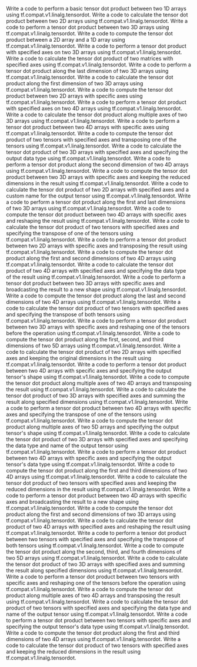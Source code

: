 Write a code to perform a basic tensor dot product between two 1D arrays using tf.compat.v1.linalg.tensordot.
Write a code to calculate the tensor dot product between two 2D arrays using tf.compat.v1.linalg.tensordot.
Write a code to perform a tensor dot product between two 3D arrays using tf.compat.v1.linalg.tensordot.
Write a code to compute the tensor dot product between a 2D array and a 1D array using tf.compat.v1.linalg.tensordot.
Write a code to perform a tensor dot product with specified axes on two 3D arrays using tf.compat.v1.linalg.tensordot.
Write a code to calculate the tensor dot product of two matrices with specified axes using tf.compat.v1.linalg.tensordot.
Write a code to perform a tensor dot product along the last dimension of two 3D arrays using tf.compat.v1.linalg.tensordot.
Write a code to calculate the tensor dot product along the first dimension of two 3D arrays using tf.compat.v1.linalg.tensordot.
Write a code to compute the tensor dot product between two 2D arrays with specific axes using tf.compat.v1.linalg.tensordot.
Write a code to perform a tensor dot product with specified axes on two 4D arrays using tf.compat.v1.linalg.tensordot.
Write a code to calculate the tensor dot product along multiple axes of two 3D arrays using tf.compat.v1.linalg.tensordot.
Write a code to perform a tensor dot product between two 4D arrays with specific axes using tf.compat.v1.linalg.tensordot.
Write a code to compute the tensor dot product of two tensors with specified axes and transposing one of the tensors using tf.compat.v1.linalg.tensordot.
Write a code to calculate the tensor dot product of two 3D arrays with specified axes and specifying the output data type using tf.compat.v1.linalg.tensordot.
Write a code to perform a tensor dot product along the second dimension of two 4D arrays using tf.compat.v1.linalg.tensordot.
Write a code to compute the tensor dot product between two 3D arrays with specific axes and keeping the reduced dimensions in the result using tf.compat.v1.linalg.tensordot.
Write a code to calculate the tensor dot product of two 2D arrays with specified axes and a custom name for the output tensor using tf.compat.v1.linalg.tensordot.
Write a code to perform a tensor dot product along the first and last dimensions of two 3D arrays using tf.compat.v1.linalg.tensordot.
Write a code to compute the tensor dot product between two 4D arrays with specific axes and reshaping the result using tf.compat.v1.linalg.tensordot.
Write a code to calculate the tensor dot product of two tensors with specified axes and specifying the transpose of one of the tensors using tf.compat.v1.linalg.tensordot.
Write a code to perform a tensor dot product between two 2D arrays with specific axes and transposing the result using tf.compat.v1.linalg.tensordot.
Write a code to compute the tensor dot product along the first and second dimensions of two 4D arrays using tf.compat.v1.linalg.tensordot.
Write a code to calculate the tensor dot product of two 4D arrays with specified axes and specifying the data type of the result using tf.compat.v1.linalg.tensordot.
Write a code to perform a tensor dot product between two 3D arrays with specific axes and broadcasting the result to a new shape using tf.compat.v1.linalg.tensordot.
Write a code to compute the tensor dot product along the last and second dimensions of two 4D arrays using tf.compat.v1.linalg.tensordot.
Write a code to calculate the tensor dot product of two tensors with specified axes and specifying the transpose of both tensors using tf.compat.v1.linalg.tensordot.
Write a code to perform a tensor dot product between two 3D arrays with specific axes and reshaping one of the tensors before the operation using tf.compat.v1.linalg.tensordot.
Write a code to compute the tensor dot product along the first, second, and third dimensions of two 5D arrays using tf.compat.v1.linalg.tensordot.
Write a code to calculate the tensor dot product of two 2D arrays with specified axes and keeping the original dimensions in the result using tf.compat.v1.linalg.tensordot.
Write a code to perform a tensor dot product between two 4D arrays with specific axes and specifying the output tensor's shape using tf.compat.v1.linalg.tensordot.
Write a code to compute the tensor dot product along multiple axes of two 4D arrays and transposing the result using tf.compat.v1.linalg.tensordot.
Write a code to calculate the tensor dot product of two 3D arrays with specified axes and summing the result along specified dimensions using tf.compat.v1.linalg.tensordot.
Write a code to perform a tensor dot product between two 4D arrays with specific axes and specifying the transpose of one of the tensors using tf.compat.v1.linalg.tensordot.
Write a code to compute the tensor dot product along multiple axes of two 5D arrays and specifying the output tensor's shape using tf.compat.v1.linalg.tensordot.
Write a code to calculate the tensor dot product of two 3D arrays with specified axes and specifying the data type and name of the output tensor using tf.compat.v1.linalg.tensordot.
Write a code to perform a tensor dot product between two 4D arrays with specific axes and specifying the output tensor's data type using tf.compat.v1.linalg.tensordot.
Write a code to compute the tensor dot product along the first and third dimensions of two 4D arrays using tf.compat.v1.linalg.tensordot.
Write a code to calculate the tensor dot product of two tensors with specified axes and keeping the reduced dimensions in the result using tf.compat.v1.linalg.tensordot.
Write a code to perform a tensor dot product between two 4D arrays with specific axes and broadcasting the result to a new shape using tf.compat.v1.linalg.tensordot.
Write a code to compute the tensor dot product along the first and second dimensions of two 3D arrays using tf.compat.v1.linalg.tensordot.
Write a code to calculate the tensor dot product of two 4D arrays with specified axes and reshaping the result using tf.compat.v1.linalg.tensordot.
Write a code to perform a tensor dot product between two tensors with specified axes and specifying the transpose of both tensors using tf.compat.v1.linalg.tensordot.
Write a code to compute the tensor dot product along the second, third, and fourth dimensions of two 5D arrays using tf.compat.v1.linalg.tensordot.
Write a code to calculate the tensor dot product of two 3D arrays with specified axes and summing the result along specified dimensions using tf.compat.v1.linalg.tensordot.
Write a code to perform a tensor dot product between two tensors with specific axes and reshaping one of the tensors before the operation using tf.compat.v1.linalg.tensordot.
Write a code to compute the tensor dot product along multiple axes of two 4D arrays and transposing the result using tf.compat.v1.linalg.tensordot.
Write a code to calculate the tensor dot product of two tensors with specified axes and specifying the data type and name of the output tensor using tf.compat.v1.linalg.tensordot.
Write a code to perform a tensor dot product between two tensors with specific axes and specifying the output tensor's data type using tf.compat.v1.linalg.tensordot.
Write a code to compute the tensor dot product along the first and third dimensions of two 4D arrays using tf.compat.v1.linalg.tensordot.
Write a code to calculate the tensor dot product of two tensors with specified axes and keeping the reduced dimensions in the result using tf.compat.v1.linalg.tensordot.
